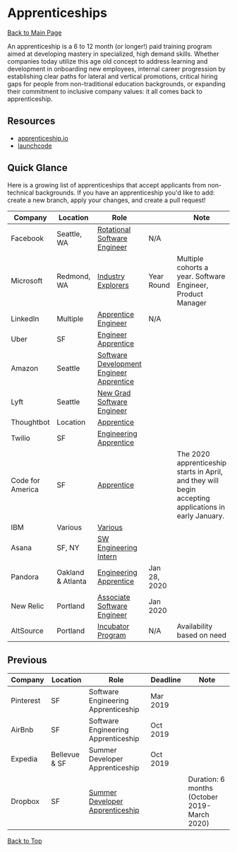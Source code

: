 # <a href="top"></a>Apprenticeships
[Back to Main Page](https://github.com/PdxCodeGuild/career-guide)

An apprenticeship is a 6 to 12 month (or longer!) paid training program aimed at developing mastery in specialized, high demand skills. Whether companies today utilize this age old concept to address learning and development in onboarding new employees, internal career progression by establishing clear paths for lateral and vertical promotions, critical hiring gaps for people from non-traditional education backgrounds, or expanding their commitment to inclusive company values: it all comes back to apprenticeship.

## Resources
- [apprenticeship.io](https://www.apprenticeship.io/)
- [launchcode](https://www.launchcode.org/apply)

## Quick Glance

Here is a growing list of apprenticeships that accept applicants from non-technical backgrounds. If you have an apprenticeship you'd like to add: create a new branch, apply your changes, and create a pull request!

| Company | Location | Role |  | Note |
| ------- |----------| -----| -------- | ---- |
| Facebook | Seattle, WA | [Rotational Software Engineer](https://www.linkedin.com/jobs/view/rotational-software-engineer-at-facebook-1646841588/?utm_campaign=google_jobs_apply&utm_source=google_jobs_apply&utm_medium=organic) | N/A |
| Microsoft | Redmond, WA | [Industry Explorers](https://www.industryexplorers.com/) | Year Round | Multiple cohorts a year. Software Engineer, Product Manager |
| LinkedIn | Multiple | [Apprentice Engineer](https://careers.linkedin.com/reach) | N/A |  |
| Uber | SF | [Engineer Apprentice](https://www.linkedin.com/jobs/view/2019-uber-career-prep-fellowship-software-engineering-at-uber-1454427664/) |  |  |
| Amazon | Seattle | [Software Development Engineer Apprentice](https://www.amazon.jobs/en/jobs/969235/software-development-engineer-apprentice) |  |  |
| Lyft | Seattle | [New Grad Software Engineer](https://boards.greenhouse.io/lyft/jobs/4459692002?gh_jid=4459692002) |  |  |
| Thoughtbot | Location| [Apprentice](https://thoughtbot.com/playbook/our-company/apprenticeship) |  |  |
| Twilio | SF | [Engineering Apprentice](https://www.twilio.com/company/diversity/hatch) |  |  |
| Code for America | SF | [Apprentice](https://www.codeforamerica.org/jobs) |  | The 2020 apprenticeship starts in April, and  they will begin accepting applications in early January. |
| IBM | Various | [Various](https://www.ibm.com/us-en/employment/newcollar/apprenticeships.html) |  |  |
| Asana | SF, NY | [SW Engineering Intern](https://asana.com/jobs/apply/1793597/intern--software-engineering) |  |  |
| Pandora | Oakland & Atlanta | [Engineering Apprentice](https://pandora.com/static/careers/demotape.html#application) | Jan 28, 2020 |  |
| New Relic | Portland | [Associate Software Engineer](https://blog.newrelic.com/product-news/ignite-hiring-early-career-engineers/) | Jan 2020 |  |
| AltSource | Portland |[Incubator Program](https://altsourcesoftware.com/careers/) | N/A | Availability based on need |


## Previous
| Company | Location | Role | Deadline | Note |
| ------- |----------| -----| -------- | ---- |
| Pinterest | SF | Software Engineering Apprenticeship | Mar 2019 | |
| AirBnb | SF | Software Engineering Apprenticeship | Oct 2019 | |
| Expedia | Bellevue & SF | Summer Developer Apprenticeship | Oct 2019 | |
| Dropbox | SF | [Summer Developer Apprenticeship](https://www.linkedin.com/jobs/view/ignite-apprenticeship-program-at-dropbox-1393799318/) | | Duration: 6 months (October 2019-March 2020) |

[Back to Top](#top)
